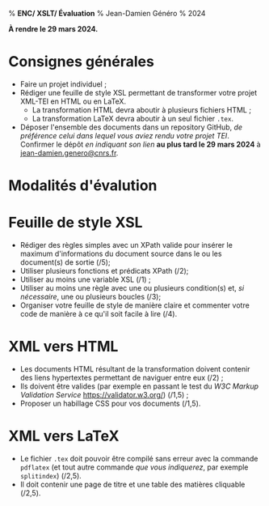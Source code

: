 % __ENC/ XSLT/ Évaluation__
% Jean-Damien Généro
% 2024

**À rendre le 29 mars 2024.**

# Consignes générales
- Faire un projet individuel ;
- Rédiger une feuille de style XSL permettant de transformer votre projet XML-TEI en HTML ou en LaTeX.
  - La transformation HTML devra aboutir à plusieurs fichiers HTML ;
  - La transformation LaTeX devra aboutir à un seul fichier `.tex`.
- Déposer l'ensemble des documents dans un repository GitHub, _de préférence celui dans lequel vous aviez rendu votre projet TEI_. Confirmer le dépôt *en indiquant son lien* **au plus tard le 29 mars 2024** à <jean-damien.genero@cnrs.fr>.

# Modalités d'évalution

# Feuille de style XSL

- Rédiger des règles simples avec un XPath valide pour insérer le maximum d'informations du document source dans le ou les document(s) de sortie (/5);
- Utiliser plusieurs fonctions et prédicats XPath (/2);
- Utiliser au moins une variable XSL (/1) ;
- Utiliser au moins une règle avec une ou plusieurs condition(s) et, _si nécessaire_, une ou plusieurs boucles (/3);
- Organiser votre feuille de style de manière claire et commenter votre code de manière à ce qu'il soit facile à lire (/4).

# XML vers HTML
- Les documents HTML résultant de la transformation doivent contenir des liens hypertextes permettant de naviguer entre eux (/2) ;
- Ils doivent être valides (par exemple en passant le test du _W3C Markup Validation Service_ <https://validator.w3.org/>) (/1,5) ;
- Proposer un habillage CSS pour vos documents (/1,5).

# XML vers LaTeX
- Le fichier `.tex` doit pouvoir être compilé sans erreur avec la commande `pdflatex` (et tout autre commande _que vous indiquerez_, par exemple `splitindex`) (/2,5). 
- Il doit contenir une page de titre et une table des matières cliquable (/2,5).